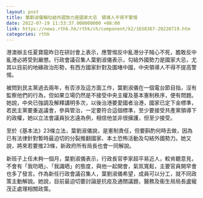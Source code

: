 ```yaml
---
layout: post
title: 葉劉淑儀稱勾結外國勢力是國家大忌　領導人不得不警惕
date: 2022-07-19 11:53:37.000000000 +08:00
link: https://news.rthk.hk/rthk/ch/component/k2/1658367-20220719.htm
categories: rthk
---
```


港澳辦主任夏寶龍昨日在研討會上表示，應警惕反中亂港分子賊心不死，膽敢反中亂港必將受到嚴懲。行政會議召集人葉劉淑儀表示，勾結外國勢力是國家大忌，尤其以目前的地緣政治形勢，有西方國家針對及圍堵中國，中央領導人不得不提高警惕。

被問到民主黨過去兩年，有否涉及這方面工作，葉劉淑儀在一個電台節目指，沒有監察他們的行為，但如果立場仍然是不接受中央主權及基本憲制秩序，便有問題。她說，中央已強調及解釋講明多次，以後治港要愛國者治港，國家已定下金標準，若民主黨要重返議會，參與管治，一定要符合這個標準，至少要接受共產黨領導下的政權，她以立法會議員狄志遠為例，相信他並非很擁護，但至少接受。

至於《基本法》23條立法，葉劉淑儀說，是憲制責任，但要斟酌何時去做，因為已有法律針對暫時最迫切的分裂推翻國家、本土恐怖活動及勾結外國勢力。她又說，將來若要推23條，新政府所有局長也會一同解說。

新班子上任未夠一個月，葉劉淑儀表示，行政長官李家超平易近人，較肯聽意見，不會有「我叻晒」、「我識晒」的態度，與他一起開會，氣氛寬鬆，主要官員開早會也多了發言。作為新任行政會議召集人，葉劉淑儀希望，成員可以分工，就不同政策主動解說。她說，目前最迫切要討論是抗疫及通關議題，醫務及衞生局局長盧寵茂正處理相關政策。
